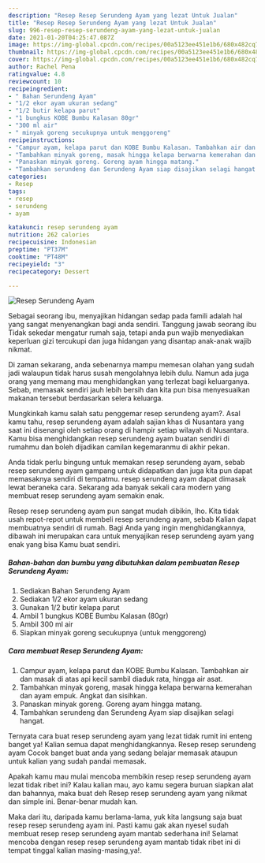 ```yaml
---
description: "Resep Resep Serundeng Ayam yang lezat Untuk Jualan"
title: "Resep Resep Serundeng Ayam yang lezat Untuk Jualan"
slug: 996-resep-resep-serundeng-ayam-yang-lezat-untuk-jualan
date: 2021-01-20T04:25:47.087Z
image: https://img-global.cpcdn.com/recipes/00a5123ee451e1b6/680x482cq70/resep-serundeng-ayam-foto-resep-utama.jpg
thumbnail: https://img-global.cpcdn.com/recipes/00a5123ee451e1b6/680x482cq70/resep-serundeng-ayam-foto-resep-utama.jpg
cover: https://img-global.cpcdn.com/recipes/00a5123ee451e1b6/680x482cq70/resep-serundeng-ayam-foto-resep-utama.jpg
author: Rachel Pena
ratingvalue: 4.8
reviewcount: 10
recipeingredient:
- " Bahan Serundeng Ayam"
- "1/2 ekor ayam ukuran sedang"
- "1/2 butir kelapa parut"
- "1 bungkus KOBE Bumbu Kalasan 80gr"
- "300 ml air"
- " minyak goreng secukupnya untuk menggoreng"
recipeinstructions:
- "Campur ayam, kelapa parut dan KOBE Bumbu Kalasan. Tambahkan air dan masak di atas api kecil sambil diaduk rata, hingga air asat."
- "Tambahkan minyak goreng, masak hingga kelapa berwarna kemerahan dan ayam empuk. Angkat dan sisihkan."
- "Panaskan minyak goreng. Goreng ayam hingga matang."
- "Tambahkan serundeng dan Serundeng Ayam siap disajikan selagi hangat."
categories:
- Resep
tags:
- resep
- serundeng
- ayam

katakunci: resep serundeng ayam 
nutrition: 262 calories
recipecuisine: Indonesian
preptime: "PT37M"
cooktime: "PT48M"
recipeyield: "3"
recipecategory: Dessert

---
```



![Resep Serundeng Ayam](https://img-global.cpcdn.com/recipes/00a5123ee451e1b6/680x482cq70/resep-serundeng-ayam-foto-resep-utama.jpg)

Sebagai seorang ibu, menyajikan hidangan sedap pada famili adalah hal yang sangat menyenangkan bagi anda sendiri. Tanggung jawab seorang ibu Tidak sekedar mengatur rumah saja, tetapi anda pun wajib menyediakan keperluan gizi tercukupi dan juga hidangan yang disantap anak-anak wajib nikmat.

Di zaman  sekarang, anda sebenarnya mampu memesan olahan yang sudah jadi walaupun tidak harus susah mengolahnya lebih dulu. Namun ada juga orang yang memang mau menghidangkan yang terlezat bagi keluarganya. Sebab, memasak sendiri jauh lebih bersih dan kita pun bisa menyesuaikan makanan tersebut berdasarkan selera keluarga. 



Mungkinkah kamu salah satu penggemar resep serundeng ayam?. Asal kamu tahu, resep serundeng ayam adalah sajian khas di Nusantara yang saat ini disenangi oleh setiap orang di hampir setiap wilayah di Nusantara. Kamu bisa menghidangkan resep serundeng ayam buatan sendiri di rumahmu dan boleh dijadikan camilan kegemaranmu di akhir pekan.

Anda tidak perlu bingung untuk memakan resep serundeng ayam, sebab resep serundeng ayam gampang untuk didapatkan dan juga kita pun dapat memasaknya sendiri di tempatmu. resep serundeng ayam dapat dimasak lewat beraneka cara. Sekarang ada banyak sekali cara modern yang membuat resep serundeng ayam semakin enak.

Resep resep serundeng ayam pun sangat mudah dibikin, lho. Kita tidak usah repot-repot untuk membeli resep serundeng ayam, sebab Kalian dapat membuatnya sendiri di rumah. Bagi Anda yang ingin menghidangkannya, dibawah ini merupakan cara untuk menyajikan resep serundeng ayam yang enak yang bisa Kamu buat sendiri.

<!--inarticleads1-->

##### Bahan-bahan dan bumbu yang dibutuhkan dalam pembuatan Resep Serundeng Ayam:

1. Sediakan  Bahan Serundeng Ayam
1. Sediakan 1/2 ekor ayam ukuran sedang
1. Gunakan 1/2 butir kelapa parut
1. Ambil 1 bungkus KOBE Bumbu Kalasan (80gr)
1. Ambil 300 ml air
1. Siapkan  minyak goreng secukupnya (untuk menggoreng)




<!--inarticleads2-->

##### Cara membuat Resep Serundeng Ayam:

1. Campur ayam, kelapa parut dan KOBE Bumbu Kalasan. Tambahkan air dan masak di atas api kecil sambil diaduk rata, hingga air asat.
1. Tambahkan minyak goreng, masak hingga kelapa berwarna kemerahan dan ayam empuk. Angkat dan sisihkan.
1. Panaskan minyak goreng. Goreng ayam hingga matang.
1. Tambahkan serundeng dan Serundeng Ayam siap disajikan selagi hangat.




Ternyata cara buat resep serundeng ayam yang lezat tidak rumit ini enteng banget ya! Kalian semua dapat menghidangkannya. Resep resep serundeng ayam Cocok banget buat anda yang sedang belajar memasak ataupun untuk kalian yang sudah pandai memasak.

Apakah kamu mau mulai mencoba membikin resep resep serundeng ayam lezat tidak ribet ini? Kalau kalian mau, ayo kamu segera buruan siapkan alat dan bahannya, maka buat deh Resep resep serundeng ayam yang nikmat dan simple ini. Benar-benar mudah kan. 

Maka dari itu, daripada kamu berlama-lama, yuk kita langsung saja buat resep resep serundeng ayam ini. Pasti kamu gak akan nyesel sudah membuat resep resep serundeng ayam mantab sederhana ini! Selamat mencoba dengan resep resep serundeng ayam mantab tidak ribet ini di tempat tinggal kalian masing-masing,ya!.

